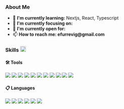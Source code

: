 <div>
  <h3>About Me</h3>
  <div>
    <ul>
      <li>🌱 <b>I'm currently learning:</b> Nextjs, React, Typescript</li>
      <li>🎯 <b>I'm currently focusing on:</b> </li>
      <li>🤔 <b>I'm currently open for: </b> </li>
      <li>📫 <b>How to reach me: efurrevig@gmail.com </b></li>
    </ul>
  </div>
  <h3> Skills <img src = "https://media2.giphy.com/media/QssGEmpkyEOhBCb7e1/giphy.gif?cid=ecf05e47a0n3gi1bfqntqmob8g9aid1oyj2wr3ds3mg700bl&rid=giphy.gif" width = 18px> </h3>
  <div>
    <h4> 🛠️ Tools </h4>
      <img src="https://img.shields.io/badge/-React-61dafb?logo=react&logoColor=black" />
      <img src="https://img.shields.io/badge/-NextJs-000000?logo=nextdotjs&logoColor=white" />
      <img src="https://img.shields.io/badge/-Node-339933?logo=nodedotjs&logoColor=white" />
      <img src="https://img.shields.io/badge/-Rails-cc0000?logo=rubyonrails&logoColor=white" />
      <img src="https://img.shields.io/badge/-Tailwind-06b6d4?logo=tailwindcss&logoColor=black" />
      <img src="https://img.shields.io/badge/-Bootstrap-7952b3?logo=bootstrap&logoColor=white" />
      <img src="https://img.shields.io/badge/-Github-181717?logo=github&logoColor=white" />
      <img src="https://img.shields.io/badge/-PostgreSQL-4169e1?logo=postgresql&logoColor=white" />
      <img src="https://img.shields.io/badge/-MongoDB-47a248?logo=mongodb&logoColor=white" />
      <img src="https://img.shields.io/badge/-Heroku-430098?logo=heroku&logoColor=white" />
      <img src="https://img.shields.io/badge/-Ubuntu-e95420?logo=ubuntu&logoColor=white" />
    <h4> 📋 Languages </h4>
      <img src="https://img.shields.io/badge/-Ruby-cc342d?logo=ruby&logoColor=white" />
      <img src="https://img.shields.io/badge/-TypeScript-3178c6?logo=typescript&logoColor=white" />
      <img src="https://img.shields.io/badge/-JavaScript-f7df1e?logo=javascript&logoColor=black" />
      <img src="https://img.shields.io/badge/-Python-3776ab?logo=python&logoColor=white" />
      <img src="https://img.shields.io/badge/-HTML5-e34f26?logo=html5&logoColor=white" />
      <img src="https://img.shields.io/badge/-CSS3-1572b6?logo=css3&logoColor=white" />
  </div>
</div>

